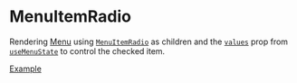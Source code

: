 # MenuItemRadio

<p data-description>
  Rendering <a href="/components/menu">Menu</a> using <a href="/api-reference/menu-item-radio"><code>MenuItemRadio</code></a> as children and the <a href="/api-reference/menu-state#values"><code>values</code></a> prop from <a href="/api-reference/menu-state"><code>useMenuState</code></a> to control the checked item.
</p>

<a href="./index.tsx" data-playground>Example</a>
